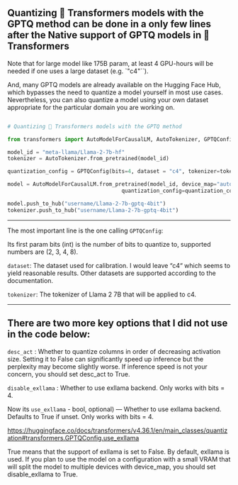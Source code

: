 ## Quantizing 🤗 Transformers models with the GPTQ method can be done in a only few lines after the Native support of GPTQ models in 🤗 Transformers

Note that for large model like 175B param, at least 4 GPU-hours will be needed if one uses a large dataset (e.g. `"c4"``).

And, many GPTQ models are already available on the Hugging Face Hub, which bypasses the need to quantize a model yourself in most use cases. Nevertheless, you can also quantize a model using your own dataset appropriate for the particular domain you are working on.

```py

# Quantizing 🤗 Transformers models with the GPTQ method

from transformers import AutoModelForCausalLM, AutoTokenizer, GPTQConfig

model_id = "meta-llama/Llama-2-7b-hf"
tokenizer = AutoTokenizer.from_pretrained(model_id)

quantization_config = GPTQConfig(bits=4, dataset = "c4", tokenizer=tokenizer)

model = AutoModelForCausalLM.from_pretrained(model_id, device_map="auto",
                                    quantization_config=quantization_config)

model.push_to_hub("username/Llama-2-7b-gptq-4bit")
tokenizer.push_to_hub("username/Llama-2-7b-gptq-4bit")

```

--------

The most important line is the one calling `GPTQConfig`:

Its first param bits (int) is the number of bits to quantize to, supported numbers are (2, 3, 4, 8).

`dataset`: The dataset used for calibration. I would leave “c4“ which seems to yield reasonable results. Other datasets are supported according to the documentation.

`tokenizer`: The tokenizer of Llama 2 7B that will be applied to c4.

-----------------

## There are two more key options that I did not use in the code below:

`desc_act` : Whether to quantize columns in order of decreasing activation size. Setting it to False can significantly speed up inference but the perplexity may become slightly worse. If inference speed is not your concern, you should set desc_act to True.

`disable_exllama` : Whether to use exllama backend. Only works with bits = 4.

Now its `use_exllama` - bool, optional) — Whether to use exllama backend. Defaults to True if unset. Only works with bits = 4.

https://huggingface.co/docs/transformers/v4.36.1/en/main_classes/quantization#transformers.GPTQConfig.use_exllama

True means that the support of exllama is set to False. By default, exllama is used. If you plan to use the model on a configuration with a small VRAM that will split the model to multiple devices with device_map, you should set disable_exllama to True.


